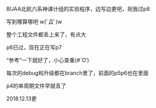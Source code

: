 BUAA北航六系神课计组的实验程序，边写边更吧，祝我过p8

写到哪算哪吧 w(ﾟДﾟ)w

整个工程文件都丢上来了，有点大

p6已过，现在正在写p7

“参考”一下就好了，小心查重(#`O′)

每次的debug和升级都在branch里了，前面的p5p6也在里面

p4的单周期文件早就丢了

2018.12.13更

